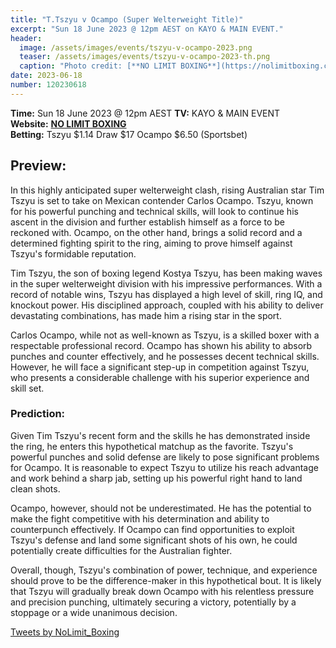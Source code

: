 ```yaml
---
title: "T.Tszyu v Ocampo (Super Welterweight Title)"
excerpt: "Sun 18 June 2023 @ 12pm AEST on KAYO & MAIN EVENT."
header:
  image: /assets/images/events/tszyu-v-ocampo-2023.png
  teaser: /assets/images/events/tszyu-v-ocampo-2023-th.png
  caption: "Photo credit: [**NO LIMIT BOXING**](https://nolimitboxing.com.au/events/tim-tszyu-vs-carlos-ocampo/)"
date: 2023-06-18
number: 120230618
---
```


**Time:** Sun 18 June 2023 @ 12pm AEST 
**TV:** KAYO & MAIN EVENT  
**Website:** [**NO LIMIT BOXING**](https://nolimitboxing.com.au/events/tim-tszyu-vs-carlos-ocampo/)     
**Betting:** Tszyu $1.14 Draw $17 Ocampo $6.50 (Sportsbet)

## Preview:

In this highly anticipated super welterweight clash, rising Australian star Tim Tszyu is set to take on Mexican contender Carlos Ocampo. Tszyu, known for his powerful punching and technical skills, will look to continue his ascent in the division and further establish himself as a force to be reckoned with. Ocampo, on the other hand, brings a solid record and a determined fighting spirit to the ring, aiming to prove himself against Tszyu's formidable reputation.

Tim Tszyu, the son of boxing legend Kostya Tszyu, has been making waves in the super welterweight division with his impressive performances. With a record of notable wins, Tszyu has displayed a high level of skill, ring IQ, and knockout power. His disciplined approach, coupled with his ability to deliver devastating combinations, has made him a rising star in the sport.

Carlos Ocampo, while not as well-known as Tszyu, is a skilled boxer with a respectable professional record. Ocampo has shown his ability to absorb punches and counter effectively, and he possesses decent technical skills. However, he will face a significant step-up in competition against Tszyu, who presents a considerable challenge with his superior experience and skill set.

### Prediction:

Given Tim Tszyu's recent form and the skills he has demonstrated inside the ring, he enters this hypothetical matchup as the favorite. Tszyu's powerful punches and solid defense are likely to pose significant problems for Ocampo. It is reasonable to expect Tszyu to utilize his reach advantage and work behind a sharp jab, setting up his powerful right hand to land clean shots.

Ocampo, however, should not be underestimated. He has the potential to make the fight competitive with his determination and ability to counterpunch effectively. If Ocampo can find opportunities to exploit Tszyu's defense and land some significant shots of his own, he could potentially create difficulties for the Australian fighter.

Overall, though, Tszyu's combination of power, technique, and experience should prove to be the difference-maker in this hypothetical bout. It is likely that Tszyu will gradually break down Ocampo with his relentless pressure and precision punching, ultimately securing a victory, potentially by a stoppage or a wide unanimous decision.


<a class="twitter-timeline" href="https://twitter.com/NoLimit_Boxing?ref_src=twsrc%5Etfw">Tweets by NoLimit_Boxing</a> <script async src="https://platform.twitter.com/widgets.js" charset="utf-8"></script>
